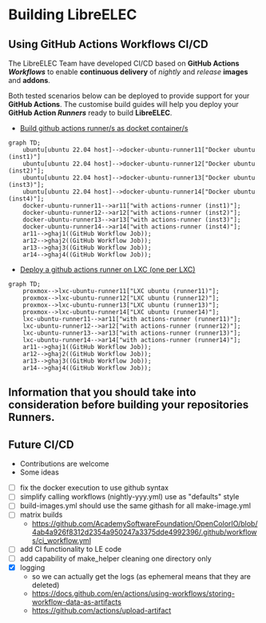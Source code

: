 # Building LibreELEC
## Using GitHub Actions Workflows CI/CD

The LibreELEC Team have developed CI/CD based on **GitHub Actions _Workflows_** to enable **continuous delivery** of *nightly* and *release* **images** and **addons**.

Both tested scenarios below can be deployed to provide support for your **GitHub Actions**.
The customise build guides will help you deploy your **GitHub Action _Runners_** ready to build **LibreELEC**.

- [Build github actions runner/s as docket container/s](build-docker-gha-runner.md)
```mermaid
graph TD;
    ubuntu[ubuntu 22.04 host]-->docker-ubuntu-runner11["Docker ubuntu (inst1)"]
    ubuntu[ubuntu 22.04 host]-->docker-ubuntu-runner12["Docker ubuntu (inst2)"];
    ubuntu[ubuntu 22.04 host]-->docker-ubuntu-runner13["Docker ubuntu (inst3)"];
    ubuntu[ubuntu 22.04 host]-->docker-ubuntu-runner14["Docker ubuntu (inst4)"];
    docker-ubuntu-runner11-->ar11["with actions-runner (inst1)"];
    docker-ubuntu-runner12-->ar12["with actions-runner (inst2)"];
    docker-ubuntu-runner13-->ar13["with actions-runner (inst3)"];
    docker-ubuntu-runner14-->ar14["with actions-runner (inst4)"];
    ar11-->ghaj1((GitHub Workflow Job));
    ar12-->ghaj2((GitHub Workflow Job));
    ar13-->ghaj3((GitHub Workflow Job));
    ar14-->ghaj4((GitHub Workflow Job));
```
- [Deploy a github actions runner on LXC (one per LXC)](build-lxc-gha-runner.md)
```mermaid
graph TD;
    proxmox-->lxc-ubuntu-runner11["LXC ubuntu (runner11)"];
    proxmox-->lxc-ubuntu-runner12["LXC ubuntu (runner12)"];
    proxmox-->lxc-ubuntu-runner13["LXC ubuntu (runner13)"];
    proxmox-->lxc-ubuntu-runner14["LXC ubuntu (runner14)"];
    lxc-ubuntu-runner11-->ar11["with actions-runner (runner11)"];
    lxc-ubuntu-runner12-->ar12["with actions-runner (runner12)"];
    lxc-ubuntu-runner13-->ar13["with actions-runner (runner13)"];
    lxc-ubuntu-runner14-->ar14["with actions-runner (runner14)"];
    ar11-->ghaj1((GitHub Workflow Job));
    ar12-->ghaj2((GitHub Workflow Job));
    ar13-->ghaj3((GitHub Workflow Job));
    ar14-->ghaj4((GitHub Workflow Job));
```

## Information that you should take into consideration before building your repositories **Runners**.

## Future CI/CD
- Contributions are welcome
- Some ideas
- [ ] fix the docker execution to use github syntax
- [ ] simplify calling workflows (nightly-yyy.yml) use as "defaults" style
- [ ] build-images.yml should use the same githash for all make-image.yml
- [ ] matrix builds
  - https://github.com/AcademySoftwareFoundation/OpenColorIO/blob/4ab4a926f8312d2354a950247a3375dde4992396/.github/workflows/ci_workflow.yml
- [ ] add CI functionality to LE code
- [ ] add capability of make_helper cleaning one directory only
- [x] logging
  - so we can actually get the logs (as ephemeral means that they are deleted)
  - https://docs.github.com/en/actions/using-workflows/storing-workflow-data-as-artifacts
  - https://github.com/actions/upload-artifact
